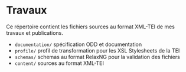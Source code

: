 # Travaux
Ce répertoire contient les fichiers sources au format XML-TEI de mes travaux et publications.

- `documentation/` spécification ODD et documentation
- `profile/` profil de transformation pour les XSL Stylesheets de la TEI
- `schemas/` schemas au format RelaxNG pour la validation des fichiers
- `content/` sources au format XML-TEI

